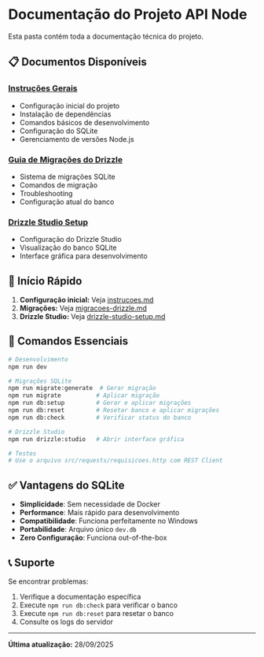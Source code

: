# Documentação do Projeto API Node

Esta pasta contém toda a documentação técnica do projeto.

## 📋 Documentos Disponíveis

### [Instruções Gerais](./instrucoes.md)
- Configuração inicial do projeto
- Instalação de dependências
- Comandos básicos de desenvolvimento
- Configuração do SQLite
- Gerenciamento de versões Node.js

### [Guia de Migrações do Drizzle](./migracoes-drizzle.md)
- Sistema de migrações SQLite
- Comandos de migração
- Troubleshooting
- Configuração atual do banco

### [Drizzle Studio Setup](./drizzle-studio-setup.md)
- Configuração do Drizzle Studio
- Visualização do banco SQLite
- Interface gráfica para desenvolvimento

## 🚀 Início Rápido

1. **Configuração inicial:** Veja [instrucoes.md](./instrucoes.md)
2. **Migrações:** Veja [migracoes-drizzle.md](./migracoes-drizzle.md)
3. **Drizzle Studio:** Veja [drizzle-studio-setup.md](./drizzle-studio-setup.md)

## 📝 Comandos Essenciais

```bash
# Desenvolvimento
npm run dev

# Migrações SQLite
npm run migrate:generate  # Gerar migração
npm run migrate          # Aplicar migração
npm run db:setup         # Gerar e aplicar migrações
npm run db:reset         # Resetar banco e aplicar migrações
npm run db:check         # Verificar status do banco

# Drizzle Studio
npm run drizzle:studio   # Abrir interface gráfica

# Testes
# Use o arquivo src/requests/requisicoes.http com REST Client
```

## ✅ Vantagens do SQLite

- **Simplicidade**: Sem necessidade de Docker
- **Performance**: Mais rápido para desenvolvimento
- **Compatibilidade**: Funciona perfeitamente no Windows
- **Portabilidade**: Arquivo único `dev.db`
- **Zero Configuração**: Funciona out-of-the-box

## 📞 Suporte

Se encontrar problemas:
1. Verifique a documentação específica
2. Execute `npm run db:check` para verificar o banco
3. Execute `npm run db:reset` para resetar o banco
4. Consulte os logs do servidor

---

**Última atualização:** 28/09/2025
